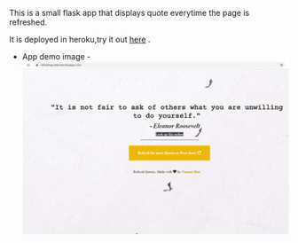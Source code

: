 This is a small flask app that displays quote everytime the page is refreshed. 

It is deployed in heroku,try it out [here](https://refreshquotes.herokuapp.com/) .

- App demo image - 
![App Demo image](https://github.com/nagarajbhat/100DaysOfCode/blob/master/images/refreshquotes_desktop.PNG)
